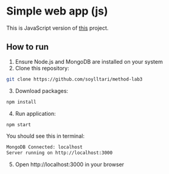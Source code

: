 # Simple web app (js)

This is JavaScript version of [this](https://github.com/KPI-FICT-MTSD/lab-03-starter-project-python) project.

## How to run

1. Ensure Node.js and MongoDB are installed on your system
2. Clone this repository:

```bash
git clone https://github.com/soylltari/method-lab3
```

3. Download packages:

```bash
npm install
```

4. Run application:

```bash
npm start
```

You should see this in terminal:

```bash
MongoDB Connected: localhost
Server running on http://localhost:3000
```

5. Open http://localhost:3000 in your browser

